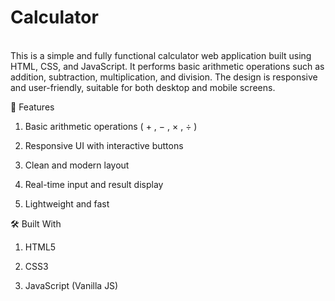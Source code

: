 # Calculator
<br>
This is a simple and fully functional calculator web application built using HTML, CSS, and JavaScript. It performs basic arithmetic operations such as addition, subtraction, multiplication, and division. The design is responsive and user-friendly, suitable for both desktop and mobile screens.

🚀 Features
   1. Basic arithmetic operations ( + , − , × , ÷ )

   2. Responsive UI with interactive buttons

   3. Clean and modern layout

   4. Real-time input and result display

   5. Lightweight and fast

🛠️ Built With
1. HTML5

2. CSS3

3. JavaScript (Vanilla JS)
